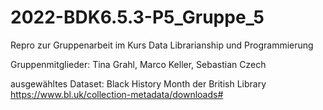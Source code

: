 # 2022-BDK6.5.3-P5_Gruppe_5
Repro zur Gruppenarbeit im Kurs Data Librarianship und Programmierung

Gruppenmitglieder: Tina Grahl, Marco Keller, Sebastian Czech

ausgewähltes Dataset: Black History Month der British Library https://www.bl.uk/collection-metadata/downloads# 
